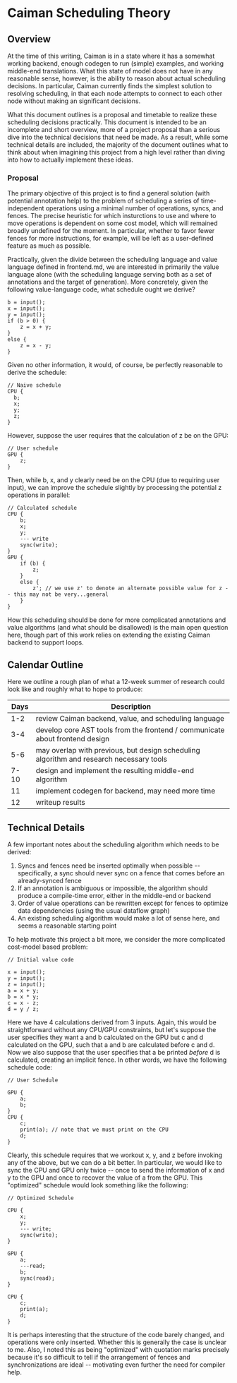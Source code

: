 # Caiman Scheduling Theory

## Overview

At the time of this writing, Caiman is in a state where it has a somewhat working backend, enough codegen to run (simple) examples, and working middle-end translations.  What this state of model does not have in any reasonable sense, however, is the ability to reason about actual scheduling decisions.  In particular, Caiman currently finds the simplest solution to resolving scheduling, in that each node attempts to connect to each other node without making an significant decisions.

What this document outlines is a proposal and timetable to realize these scheduling decisions practically.  This document is intended to be an incomplete and short overview, more of a project proposal than a serious dive into the technical decisions that need be made.  As a result, while some technical details are included, the majority of the document outlines what to think about when imagining this project from a high level rather than diving into how to actually implement these ideas. 

### Proposal

The primary objective of this project is to find a general solution (with potential annotation help) to the problem of scheduling a series of time-independent operations using a minimal number of operations, syncs, and fences.  The precise heuristic for which insturctions to use and where to move operations is dependent on some cost model, which will remained broadly undefined for the moment.  In particular, whether to favor fewer fences for more instructions, for example, will be left as a user-defined feature as much as possible.

Practically, given the divide between the scheduling language and value language defined in frontend.md, we are interested in primarily the value language alone (with the scheduling language serving both as a set of annotations and the target of generation).  More concretely, given the following value-language code, what schedule ought we derive?

```
b = input();
x = input();
y = input();
if (b > 0) {
    z = x + y;
}
else {
    z = x - y;
}
```

Given no other information, it would, of course, be perfectly reasonable to derive the schedule:

```
// Naive schedule
CPU {
  b;
  x;
  y;
  z;
}
```

However, suppose the user requires that the calculation of z be on the GPU:

```
// User schedule
GPU {
    z;
}
```

Then, while b, x, and y clearly need be on the CPU (due to requiring user input), we can improve the schedule slightly by processing the potential z operations in parallel:

```
// Calculated schedule
CPU {
    b;
    x;
    y;
    --- write
    sync(write);
}
GPU {
    if (b) {
        z;
    }
    else {
        z'; // we use z' to denote an alternate possible value for z -- this may not be very...general
    }
}
```

How this scheduling should be done for more complicated annotations and value algorithms (and what should be disallowed) is the main open question here, though part of this work relies on extending the existing Caiman backend to support loops.

## Calendar Outline

Here we outline a rough plan of what a 12-week summer of research could look like and roughly what to hope to produce:

| Days | Description |
| ---- | ----        |
| 1-2  | review Caiman backend, value, and scheduling language |
| 3-4  | develop core AST tools from the frontend / communicate about frontend design |
| 5-6  | may overlap with previous, but design scheduling algorithm and research necessary tools |
| 7-10 | design and implement the resulting middle-end algorithm |
| 11   | implement codegen for backend, may need more time |
| 12   | writeup results |

## Technical Details

A few important notes about the scheduling algorithm which needs to be derived:

1. Syncs and fences need be inserted optimally when possible -- specifically, a sync should never sync on a fence that comes before an already-synced fence
2. If an annotation is ambiguous or impossible, the algorithm should produce a compile-time error, either in the middle-end or backend
3. Order of value operations can be rewritten except for fences to optimize data dependencies (using the usual dataflow graph)
4. An existing scheduling algorithm would make a lot of sense here, and seems a reasonable starting point

To help motivate this project a bit more, we consider the more complicated cost-model based problem:

```
// Initial value code

x = input();
y = input();
z = input();
a = x + y;
b = x * y;
c = x - z;
d = y / z;
```

Here we have 4 calculations derived from 3 inputs.  Again, this would be straightforward without any CPU/GPU constraints, but let's suppose the user specifies they want a and b calculated on the GPU but c and d calculated on the GPU, such that a and b are calculated before c and d.  Now we also suppose that the user specifies that a be printed _before_ d is calculated, creating an implicit fence.  In other words, we have the following schedule code:

```
// User Schedule

GPU {
    a;
    b;
}
CPU {
    c;
    print(a); // note that we must print on the CPU
    d;
}
```

Clearly, this schedule requires that we workout x, y, and z before invoking any of the above, but we can do a bit better.  In particular, we would like to sync the CPU and GPU only twice -- once to send the information of x and y to the GPU and once to recover the value of a from the GPU.  This "optimized" schedule would look something like the following:

```
// Optimized Schedule

CPU {
    x;
    y;
    --- write;
    sync(write);
}

GPU {
    a;
    ---read;
    b;
    sync(read);
}

CPU {
    c;
    print(a);
    d;
}
```

It is perhaps interesting that the structure of the code barely changed, and operations were only inserted.  Whether this is generally the case is unclear to me.  Also, I noted this as being "optimized" with quotation marks precisely because it's so difficult to tell if the arrangement of fences and synchronizations are ideal -- motivating even further the need for compiler help.